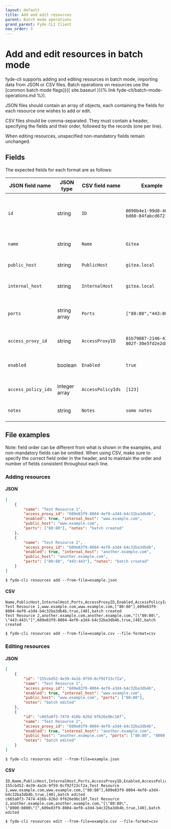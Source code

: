 ```yaml
---
layout: default
title: Add and edit resources
parent: Batch mode operations
grand_parent: Fyde CLI Client
nav_order: 3
---
```

# Add and edit resources in batch mode

fyde-cli supports adding and editing resources in batch mode, importing data from JSON or CSV files.
Batch operations on resources use the [common batch mode flags]({{ site.baseurl }}{% link fyde-cli/batch-mode-operations.md %}).

JSON files should contain an array of objects, each containing the fields for each resource one wishes to add or edit.

CSV files should be comma-separated.
They must contain a header, specifying the fields and their order, followed by the records (one per line).

When editing resources, unspecified non-mandatory fields remain unchanged.

## Fields

The expected fields for each format are as follows:

| JSON field name | JSON type | CSV field name | Example | Description | Mandatory
| --- | --- | --- | --- | --- | --- |
| `id` | string | `ID` | `0090b4e1-99d8-46c5-bd80-84fabcd67214` | ID of the resource to edit.<br>**Used only when editing** | When editing
| `name` | string | `Name` | `Gitea` | Name of the resource | When adding
| `public_host` | string | `PublicHost` | `gitea.local` | Public host of the resource | When adding
| `internal_host` | string | `InternalHost` | `gitea.local` | Internal host of the resource | When adding
| `ports` | string array | `Ports` | `["80:80","443:8080"]` | Port mappings. In CSV, surround by quotes | When adding
| `access_proxy_id` | string | `AccessProxyID` | `01b79087-2146-4399-802f-30e5fd2e2d8f` | Proxy ID for the resource | When adding
| `enabled` | boolean | `Enabled` | `true` | Whether the resource is enabled | When adding
| `access_policy_ids` | integer array | `AccessPolicyIds` | `[123]` | Resource access policy IDs | No
| `notes` | string | `Notes` | `some notes` | Notes on the resource | No

## File examples

Note: field order can be different from what is shown in the examples, and non-mandatory fields can be omitted.
When using CSV, make sure to specify the correct field order in the header, and to maintain the order and number of fields consistent throughout each line.

### Adding resources

#### JSON

```json
[
    {
        "name": "Test Resource 1",
        "access_proxy_id": "609e83f9-8004-4ef0-a3d4-b4c32ba3db4b",
        "enabled": true, "internal_host": "www.example.com",
        "public_host": "www.example.com",
        "ports": ["80:80"], "notes": "batch created"        
    },
    {
        "name": "Test Resource 2",
        "access_proxy_id": "609e83f9-8004-4ef0-a3d4-b4c32ba3db4b",
        "enabled": true, "internal_host": "another.example.com",
        "public_host": "another.example.com",
        "ports": ["80:80", "443:443"], "notes": "batch created"
    }
]
```

`$ fyde-cli resources add --from-file=example.json`

#### CSV

```
Name,PublicHost,InternalHost,Ports,AccessProxyID,Enabled,AccessPolicyIds,Notes
Test Resource 1,www.example.com,www.example.com,["80:80"],609e83f9-8004-4ef0-a3d4-b4c32ba3db4b,true,[40],batch created
Test Resource 2,another.example.com,another.example.com,"[\"80:80\", \"443:443\"]",609e83f9-8004-4ef0-a3d4-b4c32ba3db4b,true,[40],batch created
```

`$ fyde-cli resources add --from-file=example.csv --file-format=csv`

### Editing resources

#### JSON

```json
[
    {
        "id": "155cbd52-4e39-4a16-9f59-0cf92f23cf2a",
        "name": "Test Resource 1",
        "access_proxy_id": "609e83f9-8004-4ef0-a3d4-b4c32ba3db4b",
        "enabled": true, "internal_host": "www.example.com",
        "public_host": "www.example.com", "ports": ["80:80"],
        "notes": "batch edited"        
    },
    {
        "id": "c665a0f3-7474-416b-826d-9f626e9bc18f",
        "name": "Test Resource 2",
        "access_proxy_id": "609e83f9-8004-4ef0-a3d4-b4c32ba3db4b",
        "enabled": true, "internal_host": "another.example.com",
        "public_host": "another.example.com", "ports": ["80:80", "8000:8000"],
        "notes": "batch edited"
    }
]
```

`$ fyde-cli resources edit --from-file=example.json`

#### CSV

```
ID,Name,PublicHost,InternalHost,Ports,AccessProxyID,Enabled,AccessPolicyIds,Notes
155cbd52-4e39-4a16-9f59-0cf92f23cf2a,Test Resource 1,www.example.com,www.example.com,["80:80"],609e83f9-8004-4ef0-a3d4-b4c32ba3db4b,true,[40],batch edited
c665a0f3-7474-416b-826d-9f626e9bc18f,Test Resource 2,another.example.com,another.example.com,"[\"80:80\", \"8000:8000\"]",609e83f9-8004-4ef0-a3d4-b4c32ba3db4b,true,[40],batch edited
```

`$ fyde-cli resources edit --from-file=example.csv --file-format=csv`
